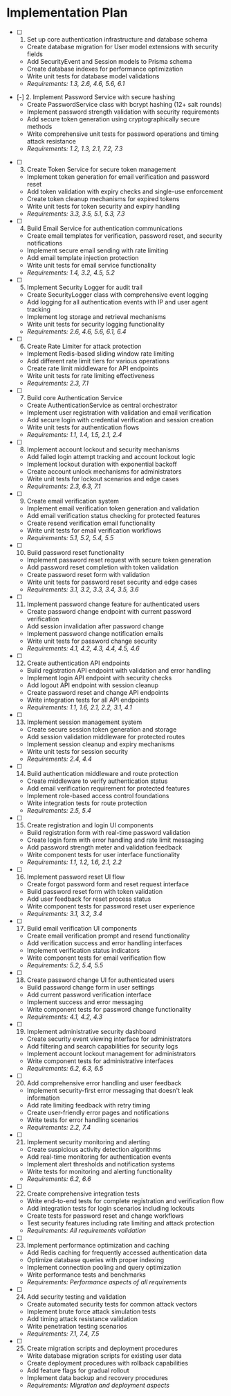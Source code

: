 # Implementation Plan

- [ ] 1. Set up core authentication infrastructure and database schema
  - Create database migration for User model extensions with security fields
  - Add SecurityEvent and Session models to Prisma schema
  - Create database indexes for performance optimization
  - Write unit tests for database model validations
  - _Requirements: 1.3, 2.6, 4.6, 5.6, 6.1_

- [-] 2. Implement Password Service with secure hashing
  - Create PasswordService class with bcrypt hashing (12+ salt rounds)
  - Implement password strength validation with security requirements
  - Add secure token generation using cryptographically secure methods
  - Write comprehensive unit tests for password operations and timing attack resistance
  - _Requirements: 1.2, 1.3, 2.1, 7.2, 7.3_

- [ ] 3. Create Token Service for secure token management
  - Implement token generation for email verification and password reset
  - Add token validation with expiry checks and single-use enforcement
  - Create token cleanup mechanisms for expired tokens
  - Write unit tests for token security and expiry handling
  - _Requirements: 3.3, 3.5, 5.1, 5.3, 7.3_

- [ ] 4. Build Email Service for authentication communications
  - Create email templates for verification, password reset, and security notifications
  - Implement secure email sending with rate limiting
  - Add email template injection protection
  - Write unit tests for email service functionality
  - _Requirements: 1.4, 3.2, 4.5, 5.2_

- [ ] 5. Implement Security Logger for audit trail
  - Create SecurityLogger class with comprehensive event logging
  - Add logging for all authentication events with IP and user agent tracking
  - Implement log storage and retrieval mechanisms
  - Write unit tests for security logging functionality
  - _Requirements: 2.6, 4.6, 5.6, 6.1, 6.4_

- [ ] 6. Create Rate Limiter for attack protection
  - Implement Redis-based sliding window rate limiting
  - Add different rate limit tiers for various operations
  - Create rate limit middleware for API endpoints
  - Write unit tests for rate limiting effectiveness
  - _Requirements: 2.3, 7.1_

- [ ] 7. Build core Authentication Service
  - Create AuthenticationService as central orchestrator
  - Implement user registration with validation and email verification
  - Add secure login with credential verification and session creation
  - Write unit tests for authentication flows
  - _Requirements: 1.1, 1.4, 1.5, 2.1, 2.4_

- [ ] 8. Implement account lockout and security mechanisms
  - Add failed login attempt tracking and account lockout logic
  - Implement lockout duration with exponential backoff
  - Create account unlock mechanisms for administrators
  - Write unit tests for lockout scenarios and edge cases
  - _Requirements: 2.3, 6.3, 7.1_

- [ ] 9. Create email verification system
  - Implement email verification token generation and validation
  - Add email verification status checking for protected features
  - Create resend verification email functionality
  - Write unit tests for email verification workflows
  - _Requirements: 5.1, 5.2, 5.4, 5.5_

- [ ] 10. Build password reset functionality
  - Implement password reset request with secure token generation
  - Add password reset completion with token validation
  - Create password reset form with validation
  - Write unit tests for password reset security and edge cases
  - _Requirements: 3.1, 3.2, 3.3, 3.4, 3.5, 3.6_

- [ ] 11. Implement password change feature for authenticated users
  - Create password change endpoint with current password verification
  - Add session invalidation after password change
  - Implement password change notification emails
  - Write unit tests for password change security
  - _Requirements: 4.1, 4.2, 4.3, 4.4, 4.5, 4.6_

- [ ] 12. Create authentication API endpoints
  - Build registration API endpoint with validation and error handling
  - Implement login API endpoint with security checks
  - Add logout API endpoint with session cleanup
  - Create password reset and change API endpoints
  - Write integration tests for all API endpoints
  - _Requirements: 1.1, 1.6, 2.1, 2.2, 3.1, 4.1_

- [ ] 13. Implement session management system
  - Create secure session token generation and storage
  - Add session validation middleware for protected routes
  - Implement session cleanup and expiry mechanisms
  - Write unit tests for session security
  - _Requirements: 2.4, 4.4_

- [ ] 14. Build authentication middleware and route protection
  - Create middleware to verify authentication status
  - Add email verification requirement for protected features
  - Implement role-based access control foundations
  - Write integration tests for route protection
  - _Requirements: 2.5, 5.4_

- [ ] 15. Create registration and login UI components
  - Build registration form with real-time password validation
  - Create login form with error handling and rate limit messaging
  - Add password strength meter and validation feedback
  - Write component tests for user interface functionality
  - _Requirements: 1.1, 1.2, 1.6, 2.1, 2.2_

- [ ] 16. Implement password reset UI flow
  - Create forgot password form and reset request interface
  - Build password reset form with token validation
  - Add user feedback for reset process status
  - Write component tests for password reset user experience
  - _Requirements: 3.1, 3.2, 3.4_

- [ ] 17. Build email verification UI components
  - Create email verification prompt and resend functionality
  - Add verification success and error handling interfaces
  - Implement verification status indicators
  - Write component tests for email verification flow
  - _Requirements: 5.2, 5.4, 5.5_

- [ ] 18. Create password change UI for authenticated users
  - Build password change form in user settings
  - Add current password verification interface
  - Implement success and error messaging
  - Write component tests for password change functionality
  - _Requirements: 4.1, 4.2, 4.3_

- [ ] 19. Implement administrative security dashboard
  - Create security event viewing interface for administrators
  - Add filtering and search capabilities for security logs
  - Implement account lockout management for administrators
  - Write component tests for administrative interfaces
  - _Requirements: 6.2, 6.3, 6.5_

- [ ] 20. Add comprehensive error handling and user feedback
  - Implement security-first error messaging that doesn't leak information
  - Add rate limiting feedback with retry timing
  - Create user-friendly error pages and notifications
  - Write tests for error handling scenarios
  - _Requirements: 2.2, 7.4_

- [ ] 21. Implement security monitoring and alerting
  - Create suspicious activity detection algorithms
  - Add real-time monitoring for authentication events
  - Implement alert thresholds and notification systems
  - Write tests for monitoring and alerting functionality
  - _Requirements: 6.2, 6.6_

- [ ] 22. Create comprehensive integration tests
  - Write end-to-end tests for complete registration and verification flow
  - Add integration tests for login scenarios including lockouts
  - Create tests for password reset and change workflows
  - Test security features including rate limiting and attack protection
  - _Requirements: All requirements validation_

- [ ] 23. Implement performance optimization and caching
  - Add Redis caching for frequently accessed authentication data
  - Optimize database queries with proper indexing
  - Implement connection pooling and query optimization
  - Write performance tests and benchmarks
  - _Requirements: Performance aspects of all requirements_

- [ ] 24. Add security testing and validation
  - Create automated security tests for common attack vectors
  - Implement brute force attack simulation tests
  - Add timing attack resistance validation
  - Write penetration testing scenarios
  - _Requirements: 7.1, 7.4, 7.5_

- [ ] 25. Create migration scripts and deployment procedures
  - Write database migration scripts for existing user data
  - Create deployment procedures with rollback capabilities
  - Add feature flags for gradual rollout
  - Implement data backup and recovery procedures
  - _Requirements: Migration and deployment aspects_ 